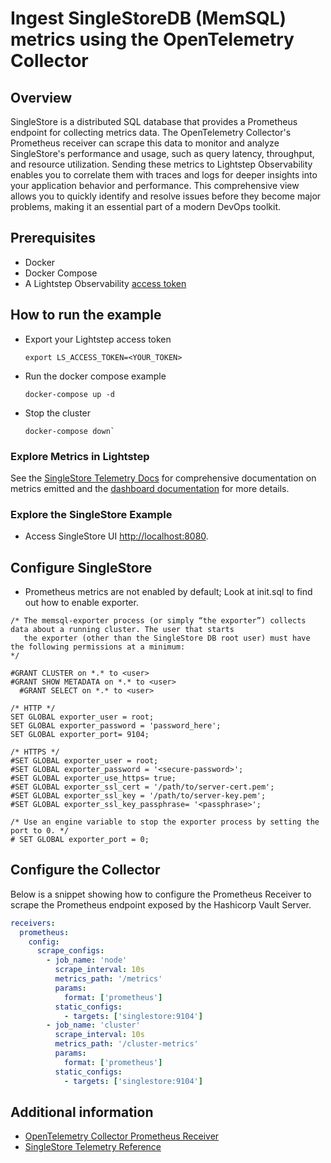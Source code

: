 # Ingest SingleStoreDB (MemSQL) metrics using the OpenTelemetry Collector

## Overview

SingleStore is a distributed SQL database that provides a Prometheus endpoint for collecting metrics data. The OpenTelemetry Collector's Prometheus receiver can scrape this data to monitor and analyze SingleStore's performance and usage, such as query latency, throughput, and resource utilization. Sending these metrics to Lightstep Observability enables you to correlate them with traces and logs for deeper insights into your application behavior and performance. This comprehensive view allows you to quickly identify and resolve issues before they become major problems, making it an essential part of a modern DevOps toolkit.

## Prerequisites

* Docker
* Docker Compose
* A Lightstep Observability [access token][ls-docs-access-token]

## How to run the example

* Export your Lightstep access token
  ```
  export LS_ACCESS_TOKEN=<YOUR_TOKEN>
  ```
* Run the docker compose example
  ```
  docker-compose up -d
  ```
* Stop the cluster
  ```
  docker-compose down`
  ```


### Explore Metrics in Lightstep

See the [SingleStore Telemetry Docs][single-store-docs-telemetry] for comprehensive documentation on metrics emitted and the [dashboard documentation][ls-docs-dashboards] for more details.

### Explore the SingleStore Example

* Access SingleStore UI [http://localhost:8080](http://localhost:8080).


## Configure SingleStore

- Prometheus metrics are not enabled by default; Look at init.sql to find out how to enable exporter.


```mysql
/* The memsql-exporter process (or simply “the exporter”) collects data about a running cluster. The user that starts
   the exporter (other than the SingleStore DB root user) must have the following permissions at a minimum:
*/

#GRANT CLUSTER on *.* to <user>
#GRANT SHOW METADATA on *.* to <user>
  #GRANT SELECT on *.* to <user>

/* HTTP */
SET GLOBAL exporter_user = root;
SET GLOBAL exporter_password = 'password_here';
SET GLOBAL exporter_port= 9104;

/* HTTPS */
#SET GLOBAL exporter_user = root;
#SET GLOBAL exporter_password = '<secure-password>';
#SET GLOBAL exporter_use_https= true;
#SET GLOBAL exporter_ssl_cert = '/path/to/server-cert.pem';
#SET GLOBAL exporter_ssl_key = '/path/to/server-key.pem';
#SET GLOBAL exporter_ssl_key_passphrase= '<passphrase>';

/* Use an engine variable to stop the exporter process by setting the port to 0. */
# SET GLOBAL exporter_port = 0;
```

## Configure the Collector

Below is a snippet showing how to configure the Prometheus Receiver to scrape the Prometheus endpoint exposed by the Hashicorp Vault Server.

```yaml
receivers:
  prometheus:
    config:
      scrape_configs:
        - job_name: 'node'
          scrape_interval: 10s
          metrics_path: '/metrics'
          params:
            format: ['prometheus']
          static_configs:
            - targets: ['singlestore:9104']
        - job_name: 'cluster'
          scrape_interval: 10s
          metrics_path: '/cluster-metrics'
          params:
            format: ['prometheus']
          static_configs:
            - targets: ['singlestore:9104']

```



## Additional information

- [OpenTelemetry Collector Prometheus Receiver][otel-prom-receiver]
- [SingleStore Telemetry Reference][single-store-docs-telemetry]

[ls-docs-access-token]: https://docs.lightstep.com/docs/create-and-manage-access-tokens
[ls-docs-dashboards]: https://docs.lightstep.com/docs/create-and-manage-dashboards
[otel-prom-receiver]: https://github.com/open-telemetry/opentelemetry-collector-contrib/tree/main/receiver/prometheusreceiver
[single-store-docs-telemetry]: https://docs.singlestore.com/db/v8.1/en/user-and-cluster-administration/cluster-health-and-performance/configure-monitoring.html
